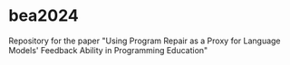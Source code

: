 # bea2024
Repository for the paper "Using Program Repair as a Proxy for Language Models' Feedback Ability in Programming Education"
